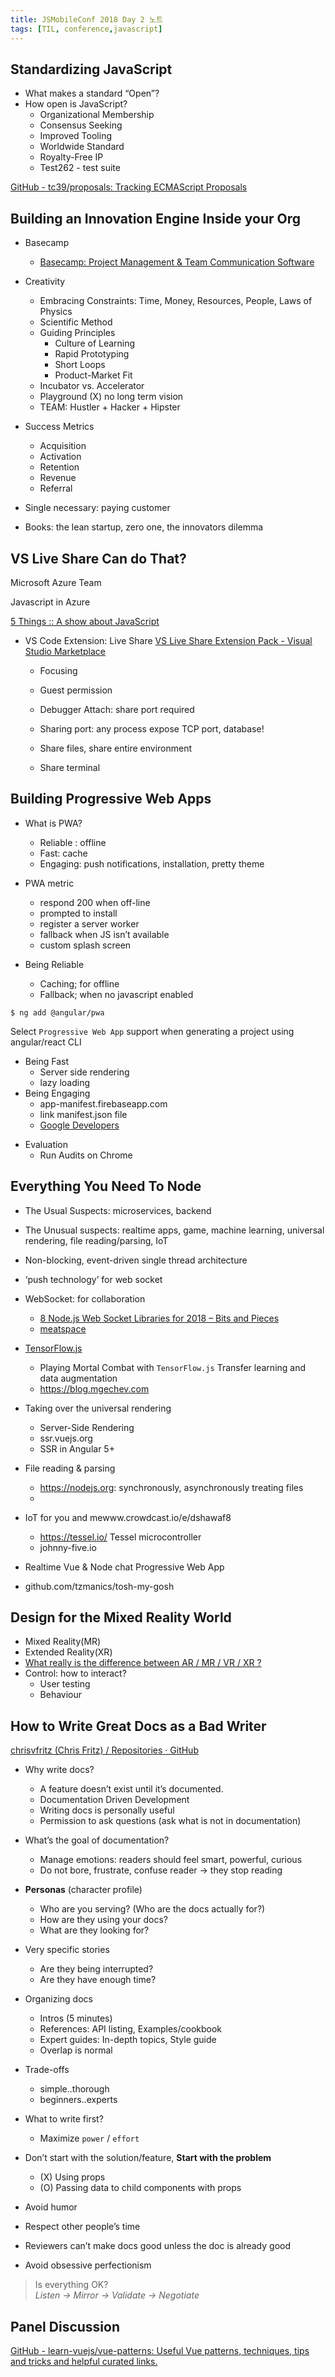 ```yaml
---
title: JSMobileConf 2018 Day 2 노트
tags: [TIL, conference,javascript]
---
```

  

## Standardizing JavaScript
- What makes a standard “Open”?
- How open is JavaScript?
	- Organizational Membership
	- Consensus Seeking
	- Improved Tooling
	- Worldwide Standard
	- Royalty-Free IP
	- Test262 - test suite

[GitHub - tc39/proposals: Tracking ECMAScript Proposals](https://github.com/tc39/proposals)
	
## Building an Innovation Engine Inside your Org
- Basecamp
	- [Basecamp: Project Management & Team Communication Software](https://basecamp.com/)

- Creativity
	- Embracing Constraints: Time, Money, Resources, People, Laws of Physics
	- Scientific Method
	- Guiding Principles
		- Culture of Learning
		- Rapid Prototyping
		- Short Loops
		- Product-Market Fit
	- Incubator vs. Accelerator
	- Playground (X) no long term vision
	- TEAM: Hustler + Hacker + Hipster
	
- Success Metrics
	- Acquisition
	- Activation
	- Retention
	- Revenue
	- Referral

- Single necessary: paying customer
- Books: the lean startup, zero one, the innovators dilemma
	
## VS Live Share Can do That?
Microsoft Azure Team

Javascript in Azure

[5 Things :: A show about JavaScript](http://fivethin.gs/)

- VS Code Extension: Live Share
[VS Live Share Extension Pack - Visual Studio Marketplace](https://marketplace.visualstudio.com/items?itemName=MS-vsliveshare.vsliveshare-pack&WT.mc_id=vslivesharecandothat-webunleashed-buhollan)
	- Focusing
	- Guest permission

	- Debugger Attach: share port required
	- Sharing port: any process expose TCP port, database!
	- Share files, share entire environment
	- Share terminal

## Building Progressive Web Apps
- What is PWA?
	- Reliable : offline
	- Fast: cache
	- Engaging: push notifications, installation, pretty theme
	
- PWA metric
	- respond 200 when off-line
	- prompted to install
	- register a server worker
	- fallback when JS isn’t available
	- custom splash screen 

- Being Reliable
	- Caching; for offline
	- Fallback; when no javascript enabled

```
$ ng add @angular/pwa
```

Select `Progressive Web App` support when generating a project using angular/react CLI

- Being Fast
	- Server side rendering
	- lazy loading
- Being Engaging
	- app-manifest.firebaseapp.com
	- link manifest.json file
	- [Google Developers](https://developers.google.com/web/fundamentals/web-app-manifest/?hl=ko)

* Evaluation
	* Run Audits on Chrome

## Everything You Need To Node
- The Usual Suspects: microservices, backend
- The Unusual suspects: realtime apps, game, machine learning, universal rendering, file reading/parsing, IoT
- Non-blocking, event-driven single thread architecture
- ‘push technology’ for web socket

- WebSocket: for collaboration
	- [8 Node.js Web Socket Libraries for 2018 – Bits and Pieces](https://blog.bitsrc.io/8-node-js-web-socket-libraries-for-2018-818e7e5b67cf)
	-  [meatspace](https://chat.meatspac.es/)
- [TensorFlow.js](https://js.tensorflow.org/)
	- Playing Mortal Combat with `TensorFlow.js` Transfer learning and data augmentation
	- https://blog.mgechev.com

- Taking over the universal rendering
	- Server-Side Rendering
	- ssr.vuejs.org
	- SSR in Angular 5+

- File reading & parsing
	- https://nodejs.org: synchronously, asynchronously treating files
	-
- IoT for you and mewww.crowdcast.io/e/dshawaf8
	- https://tessel.io/ Tessel microcontroller
	- johnny-five.io

- Realtime Vue & Node chat Progressive Web App
- github.com/tzmanics/tosh-my-gosh

## Design for the Mixed Reality World
- Mixed Reality(MR)
- Extended Reality(XR)
- [What really is the difference between AR / MR / VR / XR ?](https://medium.com/@northof41/what-really-is-the-difference-between-ar-mr-vr-xr-35bed1da1a4e)
- Control: how to interact?
	- User testing
	- Behaviour
	
## How to Write Great Docs as a Bad Writer
[chrisvfritz (Chris Fritz) / Repositories · GitHub](https://github.com/chrisvfritz?tab=repositories)

- Why write docs?
	- A feature doesn’t exist until it’s documented.
	- Documentation Driven Development
	- Writing docs is personally useful
	- Permission to ask questions (ask what is not in documentation)

- What’s the goal of documentation?
	- Manage emotions: readers should feel smart, powerful, curious
	- Do not bore, frustrate, confuse reader -> they stop reading

- **Personas** (character profile)
	- Who are you serving? (Who are the docs actually for?)
	- How are they using your docs?
	- What are they looking for?
	
- Very specific stories
	- Are they being interrupted?
	- Are they have enough time?

- Organizing docs
	- Intros (5 minutes)
	- References: API listing, Examples/cookbook
	- Expert guides: In-depth topics, Style guide
	- Overlap is normal

- Trade-offs
	- simple..thorough
	- beginners..experts

- What to write first?
	- Maximize `power` / `effort`
	
- Don’t start with the solution/feature, **Start with the problem**
	- (X) Using props
	- (O) Passing data to child components with props

- Avoid humor
- Respect other people’s time

- Reviewers can’t make docs good unless the doc is already good
- Avoid obsessive perfectionism

> Is everything OK?  
> *Listen -> Mirror -> Validate -> Negotiate*  

## Panel Discussion
[GitHub - learn-vuejs/vue-patterns: Useful Vue patterns, techniques, tips and tricks and helpful curated links.](https://github.com/learn-vuejs/vue-patterns)
